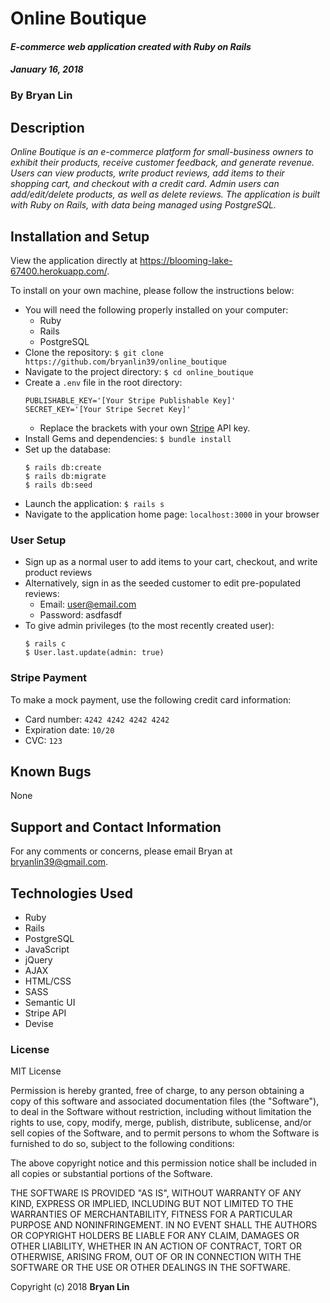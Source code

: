 # Online Boutique

#### _E-commerce web application created with Ruby on Rails_
#### _January 16, 2018_

### By Bryan Lin

## Description

_Online Boutique is an e-commerce platform for small-business owners to exhibit their products, receive customer feedback, and generate revenue. Users can view products, write product reviews, add items to their shopping cart, and checkout with a credit card. Admin users can add/edit/delete products, as well as delete reviews. The application is built with Ruby on Rails, with data being managed using PostgreSQL._

## Installation and Setup

View the application directly at https://blooming-lake-67400.herokuapp.com/.

To install on your own machine, please follow the instructions below:

* You will need the following properly installed on your computer:
  * Ruby
  * Rails
  * PostgreSQL
* Clone the repository: ``` $ git clone https://github.com/bryanlin39/online_boutique ```
* Navigate to the project directory: ``` $ cd online_boutique ```
* Create a ``` .env ``` file in the root directory:
  ```
  PUBLISHABLE_KEY='[Your Stripe Publishable Key]'
  SECRET_KEY='[Your Stripe Secret Key]'
  ```
  * Replace the brackets with your own [Stripe](https://stripe.com/docs) API key.
* Install Gems and dependencies: ``` $ bundle install ```
* Set up the database:
  ```
  $ rails db:create
  $ rails db:migrate
  $ rails db:seed
  ```
* Launch the application: ``` $ rails s ```
* Navigate to the application home page: ``` localhost:3000 ``` in your browser

### User Setup

* Sign up as a normal user to add items to your cart, checkout, and write product reviews
* Alternatively, sign in as the seeded customer to edit pre-populated reviews:
  * Email: user@email.com
  * Password: asdfasdf
* To give admin privileges (to the most recently created user):
  ```
  $ rails c
  $ User.last.update(admin: true)
  ```

### Stripe Payment

To make a mock payment, use the following credit card information:

* Card number: ``` 4242 4242 4242 4242 ```
* Expiration date: ``` 10/20 ```
* CVC: ``` 123 ```

## Known Bugs

None

## Support and Contact Information

For any comments or concerns, please email Bryan at bryanlin39@gmail.com.

## Technologies Used

* Ruby
* Rails
* PostgreSQL
* JavaScript
* jQuery
* AJAX
* HTML/CSS
* SASS
* Semantic UI
* Stripe API
* Devise

### License

MIT License

Permission is hereby granted, free of charge, to any person obtaining a copy of this software and associated documentation files (the "Software"), to deal in the Software without restriction, including without limitation the rights to use, copy, modify, merge, publish, distribute, sublicense, and/or sell copies of the Software, and to permit persons to whom the Software is furnished to do so, subject to the following conditions:

The above copyright notice and this permission notice shall be included in all copies or substantial portions of the Software.

THE SOFTWARE IS PROVIDED "AS IS", WITHOUT WARRANTY OF ANY KIND, EXPRESS OR IMPLIED, INCLUDING BUT NOT LIMITED TO THE WARRANTIES OF MERCHANTABILITY, FITNESS FOR A PARTICULAR PURPOSE AND NONINFRINGEMENT. IN NO EVENT SHALL THE AUTHORS OR COPYRIGHT HOLDERS BE LIABLE FOR ANY CLAIM, DAMAGES OR OTHER LIABILITY, WHETHER IN AN ACTION OF CONTRACT, TORT OR OTHERWISE, ARISING FROM, OUT OF OR IN CONNECTION WITH THE SOFTWARE OR THE USE OR OTHER DEALINGS IN THE SOFTWARE.

Copyright (c) 2018 **Bryan Lin**
